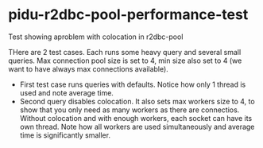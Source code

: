 # pidu-r2dbc-pool-performance-test
Test showing  aproblem with colocation in r2dbc-pool

THere are 2 test cases. Each runs some heavy query and several small queries. Max connection pool size is set to 4, min size also set to 4 (we want to have always max connections available).

- First test case runs queries with defaults. Notice how only 1 thread is used and note average time.
- Second query disables colocation. It also sets max workers size to 4, to show that you only need as many workers as there are connectios. Without colocation and with enough workers, each socket can have its own thread. Note how all workers are used simultaneously and average time is significantly smaller. 
